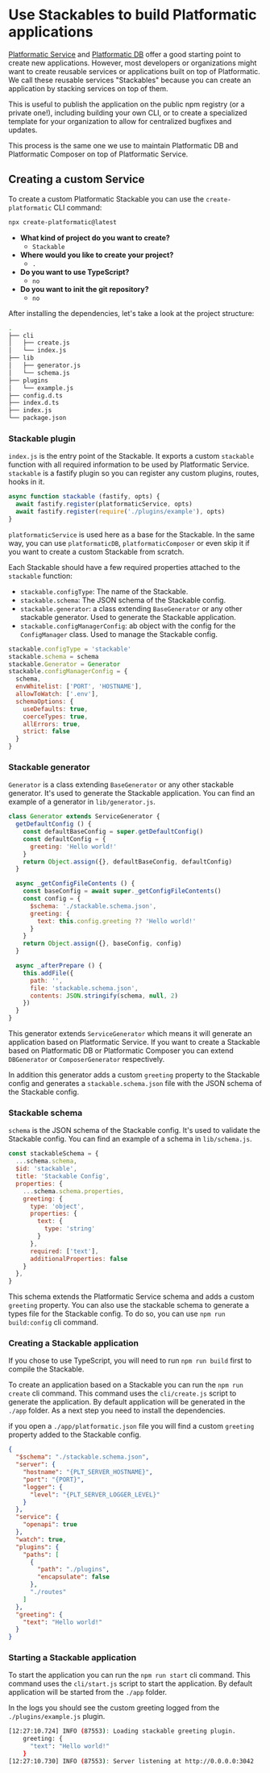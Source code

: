 # Use Stackables to build Platformatic applications

[Platformatic Service](/docs/reference/db/introduction.md) and [Platformatic DB](/docs/reference/db/introduction.md)
offer a good starting point to create new applications. However, most developers or organizations might want to
create reusable services or applications built on top of Platformatic.
We call these reusable services "Stackables" because you can create an application by stacking services on top of them.

This is useful to publish the application on the public npm registry (or a private one!), including building your own CLI,
or to create a specialized template for your organization to allow for centralized bugfixes and updates.

This process is the same one we use to maintain Platformatic DB and Platformatic Composer on top of Platformatic Service.

## Creating a custom Service

To create a custom Platformatic Stackable you can use the `create-platformatic` CLI command:

```bash
npx create-platformatic@latest
```

- **What kind of project do you want to create?**
  - `Stackable`
- **Where would you like to create your project?**
  - `.`
- **Do you want to use TypeScript?**
  - `no`
- **Do you want to init the git repository?**
  - `no`

After installing the dependencies, let's take a look at the project structure:

```bash
.
├── cli
│   ├── create.js
│   └── index.js
├── lib
│   ├── generator.js
│   └── schema.js
├── plugins
│   └── example.js
├── config.d.ts
├── index.d.ts
├── index.js
└── package.json
```

### Stackable plugin

`index.js` is the entry point of the Stackable. It exports a custom `stackable` function with all required information to be used by Platformatic Service. `stackable` is a fastify plugin so you can register any custom plugins, routes, hooks in it.

```js
async function stackable (fastify, opts) {
  await fastify.register(platformaticService, opts)
  await fastify.register(require('./plugins/example'), opts)
}
```

`platformaticService` is used here as a base for the Stackable. In the same way, you can use `platformaticDB`, `platformaticComposer` or even skip it if you want to create a custom Stackable from scratch.

Each Stackable should have a few required properties attached to the `stackable` function:

- `stackable.configType`: The name of the Stackable.
- `stackable.schema`: The JSON schema of the Stackable config.
- `stackable.generator`: a class extending `BaseGenerator` or any other stackable generator. Used to generate the Stackable application.
- `stackable.configManagerConfig`: ab object with the config for the `ConfigManager` class. Used to manage the Stackable config.

```js
stackable.configType = 'stackable'
stackable.schema = schema
stackable.Generator = Generator
stackable.configManagerConfig = {
  schema,
  envWhitelist: ['PORT', 'HOSTNAME'],
  allowToWatch: ['.env'],
  schemaOptions: {
    useDefaults: true,
    coerceTypes: true,
    allErrors: true,
    strict: false
  }
}
```

### Stackable generator

`Generator` is a class extending `BaseGenerator` or any other stackable generator. It's used to generate the Stackable application. You can find an example of a generator in `lib/generator.js`.

```js
class Generator extends ServiceGenerator {
  getDefaultConfig () {
    const defaultBaseConfig = super.getDefaultConfig()
    const defaultConfig = {
      greeting: 'Hello world!'
    }
    return Object.assign({}, defaultBaseConfig, defaultConfig)
  }

  async _getConfigFileContents () {
    const baseConfig = await super._getConfigFileContents()
    const config = {
      $schema: './stackable.schema.json',
      greeting: {
        text: this.config.greeting ?? 'Hello world!'
      }
    }
    return Object.assign({}, baseConfig, config)
  }

  async _afterPrepare () {
    this.addFile({
      path: '',
      file: 'stackable.schema.json',
      contents: JSON.stringify(schema, null, 2)
    })
  }
}
```

This generator extends `ServiceGenerator` which means it will generate an application based on Platformatic Service. If you want to create a Stackable based on Platformatic DB or Platformatic Composer you can extend `DBGenerator` or `ComposerGenerator` respectively.

In addition this generator adds a custom `greeting` property to the Stackable config and generates a `stackable.schema.json` file with the JSON schema of the Stackable config.

### Stackable schema

`schema` is the JSON schema of the Stackable config. It's used to validate the Stackable config. You can find an example of a schema in `lib/schema.js`.

```js
const stackableSchema = {
  ...schema.schema,
  $id: 'stackable',
  title: 'Stackable Config',
  properties: {
    ...schema.schema.properties,
    greeting: {
      type: 'object',
      properties: {
        text: {
          type: 'string'
        }
      },
      required: ['text'],
      additionalProperties: false
    }
  },
}
```

This schema extends the Platformatic Service schema and adds a custom `greeting` property. You can also use the stackable schema to generate a types file for the Stackable config. To do so, you can use `npm run build:config` cli command.

### Creating a Stackable application

If you chose to use TypeScript, you will need to run `npm run build` first to compile the Stackable.

To create an application based on a Stackable you can run the `npm run create` cli command. This command uses the `cli/create.js` script to generate the application. By default application will be generated in the `./app` folder. As a next step you need to install the dependencies.

if you open a `./app/platformatic.json` file you will find a custom `greeting` property added to the Stackable config.

```json
{
  "$schema": "./stackable.schema.json",
  "server": {
    "hostname": "{PLT_SERVER_HOSTNAME}",
    "port": "{PORT}",
    "logger": {
      "level": "{PLT_SERVER_LOGGER_LEVEL}"
    }
  },
  "service": {
    "openapi": true
  },
  "watch": true,
  "plugins": {
    "paths": [
      {
        "path": "./plugins",
        "encapsulate": false
      },
      "./routes"
    ]
  },
  "greeting": {
    "text": "Hello world!"
  }
}
```

### Starting a Stackable application

To start the application you can run the `npm run start` cli command. This command uses the `cli/start.js` script to start the application. By default application will be started from the `./app` folder.

In the logs you should see the custom greeting logged from the `./plugins/example.js` plugin.

```bash
[12:27:10.724] INFO (87553): Loading stackable greeting plugin.
    greeting: {
      "text": "Hello world!"
    }
[12:27:10.730] INFO (87553): Server listening at http://0.0.0.0:3042
```
